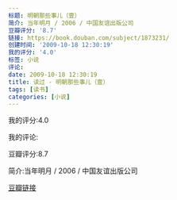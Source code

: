 ```yaml
---
标题: 明朝那些事儿（壹）
简介: 当年明月 / 2006 / 中国友谊出版公司
豆瓣评分: '8.7'
链接: https://book.douban.com/subject/1873231/
创建时间: '2009-10-18 12:30:19'
我的评分: '4.0'
标签: 小说
评论:
date: 2009-10-18 12:30:19
title: 读过 - 明朝那些事儿（壹）
tags: [读书]
categories: [小说]
---
```


我的评分:4.0

我的评论:

豆瓣评分:8.7

简介:当年明月 / 2006 / 中国友谊出版公司

[豆瓣链接](https://book.douban.com/subject/1873231/)

